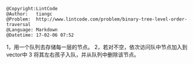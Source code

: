 ```
@Copyright:LintCode
@Author:   tiangc
@Problem:  http://www.lintcode.com/problem/binary-tree-level-order-traversal
@Language: Markdown
@Datetime: 17-02-06 07:52
```

1，用一个队列去存储每一层的节点。
2，若对不空，依次访问队中节点加入到vector中
3 将其左右孩子入队，并从队列中删除该节点。